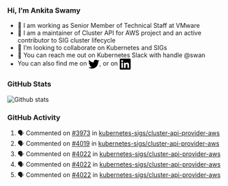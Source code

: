 ### Hi, I’m Ankita Swamy

- 💼 I am working as Senior Member of Technical Staff at VMware
- 👀 I am a maintainer of Cluster API for AWS project and an active contributor to SIG cluster lifecycle
- 💞️ I’m looking to collaborate on Kubernetes and SIGs
- 💬 You can reach me out on Kubernetes Slack with handle @swan
- You can also find me on <a href="https://twitter.com/SwamyAnkita" target="blank"><img align="center" src="https://raw.githubusercontent.com/Ankitasw/Ankitasw/master/svg/twitter.svg" alt="Ankitasw" height="25" width="25" color="#1DA1f2" /></a>, or on <a href="https://www.linkedin.com/in/Ankitaswamy/" target="blank"><img align="center" src="https://raw.githubusercontent.com/Ankitasw/Ankitasw/master/svg/linkedin.svg" alt="Ankitasw" height="25" width="25" /></a>

### GitHub Stats
![Github stats](https://github-readme-stats.vercel.app/api?username=Ankitasw&count_private=true&show_icons=true&theme=tokyonight)

### GitHub Activity 
<!--START_SECTION:activity-->
1. 🗣 Commented on [#3973](https://github.com/kubernetes-sigs/cluster-api-provider-aws/issues/3973) in [kubernetes-sigs/cluster-api-provider-aws](https://github.com/kubernetes-sigs/cluster-api-provider-aws)
2. 🗣 Commented on [#4019](https://github.com/kubernetes-sigs/cluster-api-provider-aws/issues/4019) in [kubernetes-sigs/cluster-api-provider-aws](https://github.com/kubernetes-sigs/cluster-api-provider-aws)
3. 🗣 Commented on [#4022](https://github.com/kubernetes-sigs/cluster-api-provider-aws/issues/4022) in [kubernetes-sigs/cluster-api-provider-aws](https://github.com/kubernetes-sigs/cluster-api-provider-aws)
4. 🗣 Commented on [#4022](https://github.com/kubernetes-sigs/cluster-api-provider-aws/issues/4022) in [kubernetes-sigs/cluster-api-provider-aws](https://github.com/kubernetes-sigs/cluster-api-provider-aws)
5. 🗣 Commented on [#4022](https://github.com/kubernetes-sigs/cluster-api-provider-aws/issues/4022) in [kubernetes-sigs/cluster-api-provider-aws](https://github.com/kubernetes-sigs/cluster-api-provider-aws)
<!--END_SECTION:activity-->
